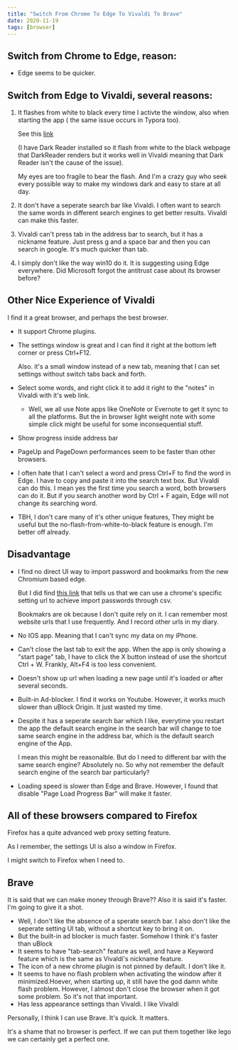 ```yaml
---
title: "Switch From Chrome To Edge To Vivaldi To Brave"
date: 2020-11-19
tags: [browser]
---
```


## Switch from Chrome to Edge, reason:

- Edge seems to be quicker.

## Switch from Edge to Vivaldi, several reasons:

1. It flashes from white to black every time I activte the window, also when starting the app ( the same issue occurs in Typora too). 

   See this [link](https://techcommunity.microsoft.com/t5/discussions/edge-still-flashing-white-screen-and-force-dark-theme-visibility/m-p/1609930)

   (I have Dark Reader installed so it flash from white to the black webpage that DarkReader renders but it works well in Vivaldi meaning that Dark Reader isn't the cause of the issue).

    My eyes are too fragile to bear the flash. And I'm a crazy guy who seek every possible way to make my windows dark and easy to stare at all day.

2. It don't have a seperate search bar like Vivaldi. I often want to search the same words in different search engines to get better results. Vivaldi can make this faster.

3. Vivaldi can't press tab in the address bar to search, but it has a nickname feature. Just press g and a space bar and then you can search in google. It's much quicker than tab.

4. I simply don't like the way win10 do it. It is suggesting using Edge everywhere. Did Microsoft forgot the antitrust case about its browser before?

## Other Nice Experience of Vivaldi

I find it a great browser, and perhaps the best browser.

- It support Chrome plugins.

- The settings window is great and I can find it right at the bottom left corner or press Ctrl+F12.

  Also. it's a small window instead of a new tab, meaning that I can set settings without switch tabs back and forth.

- Select some words, and right click it to add it right to the "notes" in Vivaldi with it's web link. 
  
  - Well, we all use Note apps like OneNote or Evernote to get it sync to all the platforms. But the in browser light weight note with some simple click might be useful for some inconsequential stuff.
  
- Show progress inside address bar

- PageUp and PageDown performances seem to be faster than other browsers.

- I often hate that I can't select a word and press Ctrl+F to find the word in Edge. I have to copy and paste it into the search text box. But Vivaldi can do this. I mean yes the first time you search a word, both browsers can do it. But if you search another word by Ctrl + F again, Edge will not change its searching word.

- TBH, I don't care many of it's other unique features, They might be useful but the no-flash-from-white-to-black feature is enough. I'm better off already.

## Disadvantage

- I find no direct UI way to import password and bookmarks from the new Chromium based edge.

  But I did find [this link](https://forum.vivaldi.net/topic/23989/export-import-passwords-via-csv-vivaldi-1-13-1-14/7) that tells us that we can use a chrome's specific setting url to achieve import passwords through csv.

  Bookmakrs are ok because I don't quite rely on it. I can remember most website urls that I use frequently. And I record other urls in my diary.

  

- No IOS app. Meaning that I can't sync my data on my iPhone. 

- Can't close the last tab to exit the app. When the app is only showing a "start page" tab, I have to click the X button instead of use the shortcut Ctrl + W. Frankly, Alt+F4 is too less convenient.

- Doesn't show up url when loading a new page until it's loaded or after several seconds.

- Built-in Ad-blocker. I find it works on Youtube. However, it works much slower than uBlock Origin. It just wasted my time. 

- Despite it has a seperate search bar which I like, everytime you restart the app the default search engine in the search bar will change to toe same search engine in the address bar, which is the default search engine of the App.

  I mean this might be reasonalble. But do I need to different bar with the same search engine? Absolutely no. So why not remember the default search engine of the search bar particularly? 

- Loading speed is slower than Edge and Brave. However, I found that disable "Page Load Progress Bar" will make it faster.

## All of these browsers compared to Firefox

Firefox has a quite advanced web proxy setting feature.

As I remember, the settings UI is also a window in Firefox.

I might switch to Firefox when I need to.

## Brave

It is said that we can make money through Brave?? Also it is said it's faster. I'm going to give it a shot.

- Well, I don't like the absence of a sperate search bar. I also don't like the seperate setting UI tab, without a shortcut key to bring it on.
- But the built-in ad blocker is much faster. Somehow I think it's faster than uBlock
- It seems to have "tab-search" feature as well, and have a Keyword feature which is the same as Vivaldi's nickname feature.
- The icon of a new chrome plugin is not pinned by default. I don't like it.
- It seems to have no flash problem when activating the window after it minimized.Hoever, when starting up, it still have the god damn white flash problem. However, I almost don't close the browser when it got some problem. So it's not that important.
- Has less appearance settings than Vivaldi. I like Vivaldi



Personally, I think I can use Brave. It's quick. It matters.



It's a shame that no browser is perfect. If we can put them together like lego we can certainly get a perfect one.





